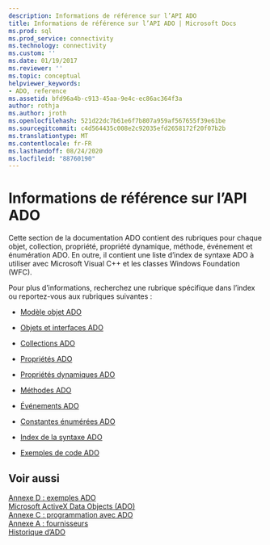 ```yaml
---
description: Informations de référence sur l’API ADO
title: Informations de référence sur l’API ADO | Microsoft Docs
ms.prod: sql
ms.prod_service: connectivity
ms.technology: connectivity
ms.custom: ''
ms.date: 01/19/2017
ms.reviewer: ''
ms.topic: conceptual
helpviewer_keywords:
- ADO, reference
ms.assetid: bfd96a4b-c913-45aa-9e4c-ec86ac364f3a
author: rothja
ms.author: jroth
ms.openlocfilehash: 521d22dc7b61e6f7b807a959af567655f39e61be
ms.sourcegitcommit: c4d564435c008e2c92035efd2658172f20f07b2b
ms.translationtype: MT
ms.contentlocale: fr-FR
ms.lasthandoff: 08/24/2020
ms.locfileid: "88760190"
---
```

# <a name="ado-api-reference"></a>Informations de référence sur l’API ADO
Cette section de la documentation ADO contient des rubriques pour chaque objet, collection, propriété, propriété dynamique, méthode, événement et énumération ADO. En outre, il contient une liste d’index de syntaxe ADO à utiliser avec Microsoft Visual C++ et les classes Windows Foundation (WFC).  
  
 Pour plus d’informations, recherchez une rubrique spécifique dans l’index ou reportez-vous aux rubriques suivantes :  
  
-   [Modèle objet ADO](./ado-object-model.md)  
  
-   [Objets et interfaces ADO](./ado-objects-and-interfaces.md)  
  
-   [Collections ADO](./ado-collections.md)  
  
-   [Propriétés ADO](./ado-properties.md)  
  
-   [Propriétés dynamiques ADO](./ado-dynamic-properties.md)  
  
-   [Méthodes ADO](./ado-methods.md)  
  
-   [Événements ADO](./ado-events.md)  
  
-   [Constantes énumérées ADO](./ado-enumerated-constants.md)  
  
-   [Index de la syntaxe ADO](./ado-syntax-indexes.md)  
  
-   [Exemples de code ADO](./ado-code-examples.md)  
  
## <a name="see-also"></a>Voir aussi  
 [Annexe D : exemples ADO](../../guide/appendixes/appendix-d-ado-samples.md)   
 [Microsoft ActiveX Data Objects (ADO)](../../microsoft-activex-data-objects-ado.md)   
 [Annexe C : programmation avec ADO](../../guide/appendixes/appendix-c-programming-with-ado.md)   
 [Annexe A : fournisseurs](../../guide/appendixes/appendix-a-providers.md)   
 [Historique d’ADO](../../guide/ado-history.md)